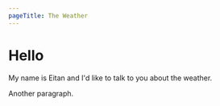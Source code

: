 ```yaml
---
pageTitle: The Weather
---
```


# Hello

My name is Eitan and I'd like to talk to you about the weather.

Another paragraph.
